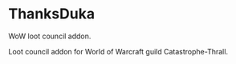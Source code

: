 # ThanksDuka
WoW loot council addon.

Loot council addon for World of Warcraft guild Catastrophe-Thrall.
